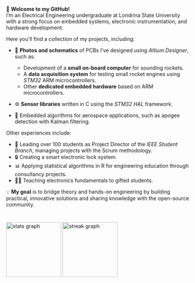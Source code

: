 👋 **Welcome to my GitHub!**  
I’m an Electrical Engineering undergraduate at Londrina State University with a strong focus on embedded systems, electronic instrumentation, and hardware development.

Here you'll find a collection of my projects, including:  
- 📸 **Photos and schematics** of PCBs I’ve designed using *Altium Designer*, such as:  
  - Development of a **small on-board computer** for sounding rockets.  
  - A **data acquisition system** for testing small rocket engines using *STM32* ARM microcontrollers.  
  - Other **dedicated embedded hardware** based on ARM microcontrollers.

- ⚙️ **Sensor libraries** written in C using the *STM32 HAL* framework.  
- 🚀 Embedded algorithms for aerospace applications, such as apogee detection with Kalman filtering.

Other experiences include:  
- 🧠 Leading over 100 students as Project Director of the *IEEE Student Branch*, managing projects with the Scrum methodology.  
- 🔒 Creating a smart electronic lock system.  
- 📊 Applying statistical algorithms in R for engineering education through consultancy projects.  
- 👨‍🏫 Teaching electronics fundamentals to gifted students.

💡 **My goal** is to bridge theory and hands-on engineering by building practical, innovative solutions and sharing knowledge with the open-source community.

###

<br clear="both">

<div align="left">
  <img src="https://github-readme-stats.vercel.app/api?username=NathanNetzel&hide_title=false&hide_rank=true&show_icons=true&include_all_commits=true&count_private=true&disable_animations=false&theme=chartreuse-dark&locale=en&hide_border=false&order=1" height="150" alt="stats graph"  />
  <img src="https://streak-stats.demolab.com?user=NathanNetzel&locale=en&mode=daily&theme=chartreuse-dark&hide_border=false&border_radius=5&order=3" height="150" alt="streak graph"  />
</div>
